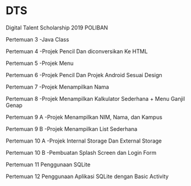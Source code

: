 # DTS
Digital Talent Scholarship 2019 POLIBAN

Pertemuan 3
-Java Class

Pertemuan 4
-Projek Pencil Dan diconversikan Ke HTML

Pertemuan 5
-Projek Menu

Pertemuan 6
-Projek Pencil Dan Projek Android Sesuai Design

Pertemuan 7
-Projek Menampilkan Nama

Pertemuan 8
-Projek Menampilkan Kalkulator Sederhana + Menu Ganjil Genap

Pertemuan 9 A
-Projek Menampilkan NIM, Nama, dan Kampus

Pertemuan 9 B
-Projek Menampilkan List Sederhana

Pertemuan 10 A
-Projek Internal Storage Dan External Storage

Pertemuan 10 B
-Pembuatan Splash Screen dan Login Form

Pertemuan 11
Penggunaan SQLite

Pertemuan 12
Penggunaan Aplikasi SQLite dengan Basic Activity